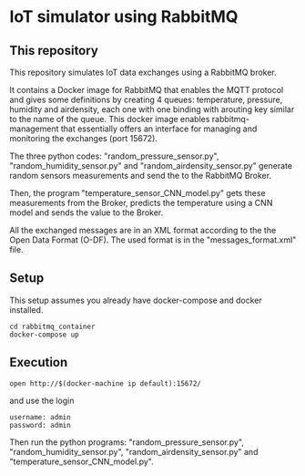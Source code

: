 # IoT simulator using RabbitMQ

## This repository

This repository simulates IoT data exchanges using a RabbitMQ broker. 

It contains a Docker image for RabbitMQ that enables the MQTT protocol and gives some definitions by creating 4 queues: temperature, pressure, humidity and airdensity, each one with one binding with arouting key similar to the name of the queue.
This docker image enables rabbitmq-management that essentially offers an interface for managing and monitoring the exchanges (port 15672).

The three python codes: "random_pressure_sensor.py", "random_humidity_sensor.py" and "random_airdensity_sensor.py" generate random sensors measurements and send the to the RabbitMQ Broker.

Then, the program "temperature_sensor_CNN_model.py" gets these measurements from the Broker, predicts the temperature using a CNN model and sends the value to the Broker.

All the exchanged messages are in an XML format according to the the Open Data Format (O-DF). The used format is in the "messages_format.xml" file.

## Setup

This setup assumes you already have docker-compose and docker installed.

```
cd rabbitmq_container
docker-compose up
```

## Execution

```
open http://$(docker-machine ip default):15672/
```
and use the login

```
username: admin
password: admin
```
Then run the python programs: "random_pressure_sensor.py", "random_humidity_sensor.py", "random_airdensity_sensor.py" and "temperature_sensor_CNN_model.py".
